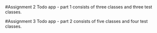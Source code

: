 #Assignment 2 
Todo app - part 1 consists of three classes and three test classes.

#Assignment 3
Todo app - part 2 consists of five classes and four test classes.

